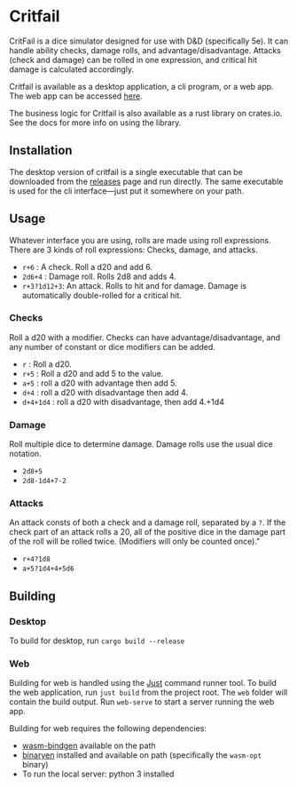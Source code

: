 # Critfail

CritFail is a dice simulator designed for use with D&D (specifically
5e). It can handle ability checks, damage rolls, and
advantage/disadvantage. Attacks (check and damage) can be rolled in one
expression, and critical hit damage is calculated accordingly.

Critfail is available as a desktop application, a cli program, or a web
app. The web app can be accessed
[here](http://apps.zackyancey.com/critfail).

The business logic for Critfail is also available as a rust library on
crates.io. See the docs for more info on using the library.

## Installation

The desktop version of critfail is a single executable that can be
downloaded from the
[releases](https://github.com/zackyancey/CritFail/releases) page and run
directly. The same executable is used for the cli interface—just put it
somewhere on your path.

## Usage

Whatever interface you are using, rolls are made using roll expressions.
There are 3 kinds of roll expressions: Checks, damage, and attacks.

* `r+6` : A check. Roll a d20 and add 6.
* `2d6+4` : Damage roll. Rolls 2d8 and adds 4.
* `r+3?1d12+3`: An attack. Rolls to hit and for damage. Damage is automatically double-rolled for a critical hit.

### Checks
Roll a d20 with a modifier.  Checks can have advantage/disadvantage, and
any number of constant or dice modifiers can be added.
* `r` : Roll a d20.
* `r+5` : Roll a d20 and add 5 to the value.
* `a+5` : roll a d20 with advantage then add 5.
* `d+4` : roll a d20 with disadvantage then add 4.
* `d+4+1d4` : roll a d20 with disadvantage, then add 4.+1d4

### Damage
Roll multiple dice to determine damage. Damage rolls use the usual dice notation.
* `2d8+5`
* `2d8-1d4+7-2`

### Attacks
An attack consts of both a check and a damage roll, separated by a `?`.
If the check part of an attack rolls a 20, all of the positive dice in
the damage part of the roll will be rolled twice. (Modifiers will only
be counted once)."
* `r+4?1d8`
* `a+5?1d4+4+5d6`

## Building

### Desktop

To build for desktop, run `cargo build --release`

### Web

Building for web is handled using the
[Just](https://github.com/casey/just) command runner tool. To build the
web application, run `just build` from the project root. The `web`
folder will contain the build output. Run `web-serve` to start a server
running the web app.

Building for web requires the following dependencies:
* [wasm-bindgen](https://github.com/rustwasm/wasm-bindgen) available on the path
* [binaryen](https://github.com/WebAssembly/binaryen) installed and available on path (specifically the `wasm-opt` binary)
* To run the local server: python 3 installed
